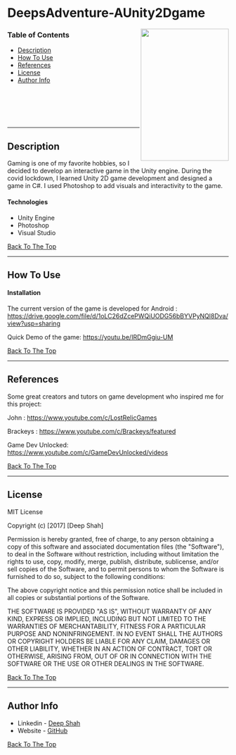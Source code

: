 # DeepsAdventure-AUnity2Dgame
<img align="right" width="200" height="300" src="https://user-images.githubusercontent.com/48095548/194118221-f0ae3190-a521-4c98-91be-308d63798260.gif">


### Table of Contents

- [Description](#description)
- [How To Use](#how-to-use)
- [References](#references)
- [License](#license)
- [Author Info](#author-info)
<br/><br/><br/><br/><br/><br/>
---

## Description

Gaming is one of my favorite hobbies, so I decided to develop an interactive game in the Unity engine. During the covid lockdown, I learned Unity 2D game development and designed a game in C#. I used Photoshop to add visuals and interactivity to the game. 

#### Technologies

- Unity Engine
- Photoshop
- Visual Studio 

[Back To The Top](#DeepsAdventure-AUnity2Dgame)

---

## How To Use

#### Installation

The current version of the game is developed for Android : https://drive.google.com/file/d/1oLC26dZcePWQiUODG56bBYVPyNQl8Dva/view?usp=sharing

Quick Demo of the game: https://youtu.be/IRDmGgiu-UM

[Back To The Top](#DeepsAdventure-AUnity2Dgame)

---

## References

Some great creators and tutors on game development who inspired me for this project:

John : https://www.youtube.com/c/LostRelicGames

Brackeys : https://www.youtube.com/c/Brackeys/featured

Game Dev Unlocked: https://www.youtube.com/c/GameDevUnlocked/videos

[Back To The Top](#DeepsAdventure-AUnity2Dgame)

---

## License

MIT License

Copyright (c) [2017] [Deep Shah]

Permission is hereby granted, free of charge, to any person obtaining a copy
of this software and associated documentation files (the "Software"), to deal
in the Software without restriction, including without limitation the rights
to use, copy, modify, merge, publish, distribute, sublicense, and/or sell
copies of the Software, and to permit persons to whom the Software is
furnished to do so, subject to the following conditions:

The above copyright notice and this permission notice shall be included in all
copies or substantial portions of the Software.

THE SOFTWARE IS PROVIDED "AS IS", WITHOUT WARRANTY OF ANY KIND, EXPRESS OR
IMPLIED, INCLUDING BUT NOT LIMITED TO THE WARRANTIES OF MERCHANTABILITY,
FITNESS FOR A PARTICULAR PURPOSE AND NONINFRINGEMENT. IN NO EVENT SHALL THE
AUTHORS OR COPYRIGHT HOLDERS BE LIABLE FOR ANY CLAIM, DAMAGES OR OTHER
LIABILITY, WHETHER IN AN ACTION OF CONTRACT, TORT OR OTHERWISE, ARISING FROM,
OUT OF OR IN CONNECTION WITH THE SOFTWARE OR THE USE OR OTHER DEALINGS IN THE
SOFTWARE.

[Back To The Top](#read-me-template)

---

## Author Info

- Linkedin - [Deep Shah](https://www.linkedin.com/in/deep-shah-378458191/)
- Website - [GitHub](https://github.com/DeepShah99)

[Back To The Top](#read-me-template)
